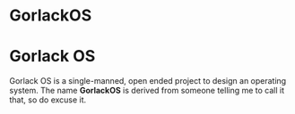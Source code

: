 # GorlackOS
<h1> Gorlack OS </h1>
<p> Gorlack OS is a single-manned, open ended project to design an operating system. The name <b>GorlackOS</b> is derived from someone telling me to call it that, so do excuse it.</p>